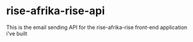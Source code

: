 # rise-afrika-rise-api
This is the email sending API for the rise-afrika-rise front-end application i've built
